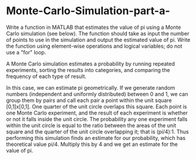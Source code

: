 # Monte-Carlo-Simulation-part-a-
Write a function in MATLAB that estimates the value of pi using a Monte Carlo simulation (see below). The function should take as input the number of points to use in the simulation and output the estimated value of pi. Write the function using element-wise operations and logical variables; do not use a "for" loop.

A Monte Carlo simulation estimates a probability by running repeated experiments, sorting the results into categories, and comparing the frequency of each type of result. 

In this case, we can estimate pi geometrically. If we generate random numbers (independent and uniformly distributed) between 0 and 1, we can group them by pairs and call each pair a point within the unit square [0,1]x[0,1]. One quarter of the unit circle overlaps this square. Each point is one Monte Carlo experiment, and the result of each experiment is whether or not it falls inside the unit circle. The probability any one experiment falls within the unit circle is equal to the ratio between the areas of the unit square and the quarter of the unit circle overlapping it; that is (pi/4):1. Thus performing this simulation finds an estimate for our probability, which has theoretical value pi/4. Multiply this by 4 and we get an estimate for the value of pi.
